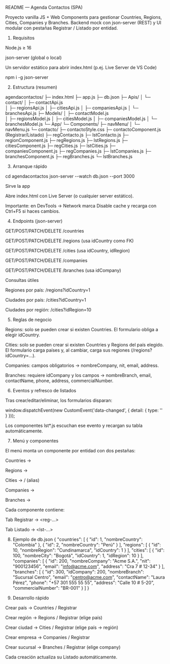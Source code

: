 README — Agenda Contactos (SPA)

Proyecto vanilla JS + Web Components para gestionar Countries, Regions, Cities, Companies y Branches.
Backend mock con json-server (REST) y UI modular con pestañas Registrar / Listado por entidad.

1) Requisitos

Node.js ≥ 16

json-server (global o local)

Un servidor estático para abrir index.html (p.ej. Live Server de VS Code)

npm i -g json-server

2) Estructura (resumen)

agendacontactos/
├─ index.html
├─ app.js
├─ db.json
├─ Apis/
│  └─ contact/
│     ├─ contactApi.js      
│     ├─ regionsApi.js
│     ├─ citiesApi.js
│     ├─ companiesApi.js
│     └─ branchesApi.js
├─ Models/
│  ├─ contactModel.js       
│  ├─ regionsModel.js
│  ├─ citiesModel.js
│  ├─ companiesModel.js
│  └─ branchesModel.js
└─ App/
   └─ Components/
      ├─ navMenu/
      │  └─ navMenu.js
      └─ contacto/
         ├─ contactoStyle.css
         ├─ contactoComponent.js  (Registrar/Listado)
         ├─ regContacto.js
         ├─ lstContacto.js
         ├─ regionComponent.js
         ├─ regRegions.js
         ├─ lstRegions.js
         ├─ citiesComponent.js
         ├─ regCities.js
         ├─ lstCities.js
         ├─ companiesComponent.js
         ├─ regCompanies.js
         ├─ lstCompanies.js
         ├─ branchesComponent.js
         ├─ regBranches.js
         └─ lstBranches.js

3) Arranque rápido


cd agendacontactos
json-server --watch db.json --port 3000


Sirve la app

Abre index.html con Live Server (o cualquier server estático).

Importante: en DevTools → Network marca Disable cache y recarga con Ctrl+F5 si haces cambios.

4) Endpoints (json-server)

GET/POST/PATCH/DELETE /countries

GET/POST/PATCH/DELETE /regions (usa idCountry como FK)

GET/POST/PATCH/DELETE /cities (usa idCountry, idRegion)

GET/POST/PATCH/DELETE /companies

GET/POST/PATCH/DELETE /branches (usa idCompany)

Consultas útiles

Regiones por país: /regions?idCountry=1

Ciudades por país: /cities?idCountry=1

Ciudades por región: /cities?idRegion=10

5) Reglas de negocio

Regions: solo se pueden crear si existen Countries. El formulario obliga a elegir idCountry.

Cities: solo se pueden crear si existen Countries y Regions del país elegido.
El formulario carga países y, al cambiar, carga sus regiones (/regions?idCountry=...).

Companies: campos obligatorios → nombreCompany, nit, email, address.

Branches: requiere idCompany y los campos → nombreBranch, email, contactName, phone, address, commercialNumber.

6) Eventos y refresco de listados

Tras crear/editar/eliminar, los formularios disparan:

window.dispatchEvent(new CustomEvent('data-changed', { detail: { type: '<entity>' } }));


Los componentes lst*.js escuchan ese evento y recargan su tabla automáticamente.

7) Menú y componentes

El menú monta un componente por entidad con dos pestañas:

Countries → <contacto-component>

Regions → <region-component>

Cities → <ciudad-component> / <cities-component> (alias)

Companies → <companies-component>

Branches → <branches-component>

Cada componente contiene:

Tab Registrar → <reg-...>

Tab Listado → <lst-...>

8) Ejemplo de db.json
{
  "countries": [
    { "id": 1, "nombreCountry": "Colombia" },
    { "id": 2, "nombreCountry": "Perú" }
  ],
  "regions": [
    { "id": 10, "nombreRegion": "Cundinamarca", "idCountry": 1 }
  ],
  "cities": [
    { "id": 100, "nombreCity": "Bogotá", "idCountry": 1, "idRegion": 10 }
  ],
  "companies": [
    { "id": 200, "nombreCompany": "Acme S.A.", "nit": "900123456", "email": "info@acme.com", "address": "Cra 7 # 12-34" }
  ],
  "branches": [
    { "id": 300, "idCompany": 200, "nombreBranch": "Sucursal Centro", "email": "centro@acme.com",
      "contactName": "Laura Pérez", "phone": "+57 301 555 55 55", "address": "Calle 10 # 5-20", "commercialNumber": "BR-001" }
  ]
}


9) Desarrollo rápido

Crear país → Countries / Registrar

Crear región → Regions / Registrar (elige país)

Crear ciudad → Cities / Registrar (elige país → región)

Crear empresa → Companies / Registrar

Crear sucursal → Branches / Registrar (elige company)

Cada creación actualiza su Listado automáticamente.